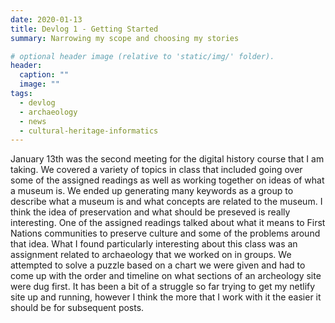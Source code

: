 ```yaml
---
date: 2020-01-13
title: Devlog 1 - Getting Started
summary: Narrowing my scope and choosing my stories

# optional header image (relative to 'static/img/' folder).
header:
  caption: ""
  image: ""
tags:
  - devlog
  - archaeology
  - news
  - cultural-heritage-informatics
---
```

January 13th was the second meeting for the digital history course that I am taking. We covered a variety of topics in class that included going over some of the assigned readings as well as working together on ideas of what a museum is. We ended up generating many keywords as a group to describe what a museum is and what concepts are related to the museum. I think the idea of preservation and what should be preseved is really interesting. One of the assigned readings talked about what it means to First Nations communities to preserve culture and some of the problems around that idea. What I found particularly interesting about this class was an assignment related to archaeology that we worked on in groups. We attempted to solve a puzzle based on a chart we were given and had to come up with the order and timeline on what sections of an archeology site were dug first. It has been a bit of a struggle so far trying to get my netlify site up and running, however I think the more that I work with it the easier it should be for subsequent posts. 
